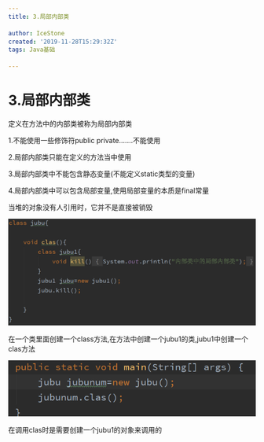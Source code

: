 ```yaml
---
title: 3.局部内部类

author: IceStone
created: '2019-11-28T15:29:32Z'
tags: Java基础

---
```


# 3.局部内部类

定义在方法中的内部类被称为局部内部类


1.不能使用一些修饰符public  private.......不能使用

2.局部内部类只能在定义的方法当中使用

3.局部内部类中不能包含静态变量(不能定义static类型的变量)

4.局部内部类中可以包含局部变量,使用局部变量的本质是final常量


当堆的对象没有人引用时，它并不是直接被销毁

![](images/b9efc023-2922-4769-bec3-1e92d200f04e.png)

在一个类里面创建一个class方法,在方法中创建一个jubu1的类,jubu1中创建一个clas方法

![](images/d5c937a9-f847-40cf-afb6-cd5b9a799318.png)

在调用clas时是需要创建一个jubu1的对象来调用的

